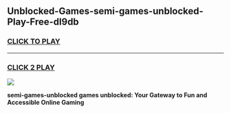 
## Unblocked-Games-semi-games-unblocked-Play-Free-dl9db
<h3>
<a href="https://premium76.site?title=semi-games-unblocked&ref=09A">CLICK TO PLAY</a></h3>
<hr>

<h3>
<a href="https://premium76.site?title=semi-games-unblocked&ref=09A">CLICK 2 PLAY</a>
  
</h3>

<a href="https://premium76.site?title=semi-games-unblocked&ref=09A"><img src="https://clearcache.store/games.png"></a>


**semi-games-unblocked games unblocked: Your Gateway to Fun and Accessible Online Gaming**
